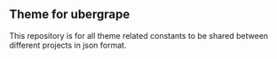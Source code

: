 ## Theme for ubergrape

This repository is for all theme related constants to be shared between different projects in json format.
